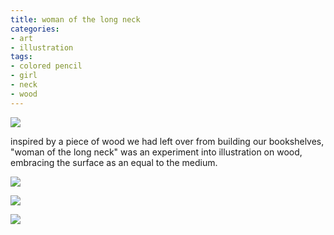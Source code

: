 ```yaml
---
title: woman of the long neck
categories:
- art
- illustration
tags:
- colored pencil
- girl
- neck
- wood
---
```


![](/blog/old-uploads/2012/04/longNeck_03.png)

inspired by a piece of wood we had left over from building our bookshelves, "woman of the long neck" was an experiment into illustration on wood, embracing the surface as an equal to the medium.

![](/blog/old-uploads/2012/04/longNeck_01.png)

![](/blog/old-uploads/2012/04/longNeck_02.png)

![](/blog/old-uploads/2012/04/longNeck_04.png)

